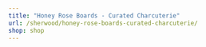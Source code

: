 ```yaml
---
title: "Honey Rose Boards - Curated Charcuterie"
url: /sherwood/honey-rose-boards-curated-charcuterie/
shop: shop
---
```

